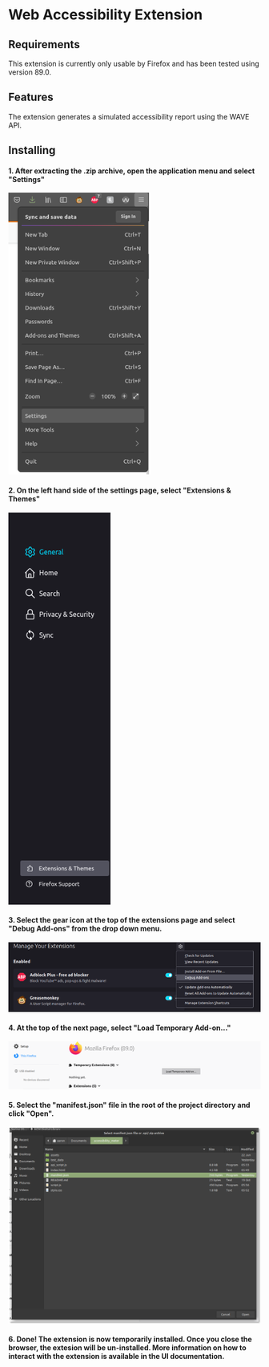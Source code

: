 # Web Accessibility Extension
## Requirements
This extension is currently only usable by Firefox and has been tested using version 89.0.
## Features
The extension generates a simulated accessibility report using the WAVE API.
## Installing
#### 1. After extracting the .zip archive, open the application menu and select "Settings"
![Alt text](/screenshots/select_settings.png?raw=true "Optional Title")

#### 2. On the left hand side of the settings page, select "Extensions & Themes"
![Alt text](/screenshots/select_extensions.png?raw=true "Optional Title")



#### 3. Select the gear icon at the top of the extensions page and select "Debug Add-ons" from the drop down menu.
![Alt text](/screenshots/manage_extensions.png?raw=true "Optional Title")

#### 4. At the top of the next page, select "Load Temporary Add-on..."
![Alt text](/screenshots/load_addon.png?raw=true "Optional Title")

#### 5. Select the "manifest.json" file in the root of the project directory and click "Open".
![Alt text](/screenshots/select_manifest.png?raw=true "Optional Title")

#### 6. Done! The extension is now temporarily installed. Once you close the browser, the extesion will be un-installed. More information on how to interact with the extension is available in the UI documentation.

